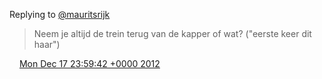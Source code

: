 Replying to [@mauritsrijk](https://twitter.com/mauritsrijk/status/280563001520693249)

> Neem je altijd de trein terug van de kapper of wat? \("eerste keer dit haar"\)

<img src="../../media/tweet.ico" width="12" /> [Mon Dec 17 23:59:42 +0000 2012](https://twitter.com/DromerDenker/status/280824624676220929)